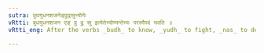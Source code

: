 ```yaml
---
sutra: वुथयुधनशजनेङ्प्रुद्रस्रुभ्योणेः
vRtti: बुधयुधनशजन एङ् प्रु द्रु स्रु इत्येतेभ्योण्यन्तेभ्यः परस्मैपदं भवति ॥
vRtti_eng: After the verbs _budh_ to know, _yudh_ to fight, _nas_ to destroy, _jana_ to be born, _in_ to go, _pru_ to move, _dru_ to run, and _sru_ to flow, ending in the affix _ni_ (i.e., when used in the causative), _parasmaipada_ is employed, even when the fruit of the action goes to the agent.

---
```

